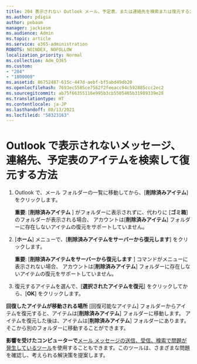 ```yaml
---
title: 204 表示されない Outlook メール、予定表、または連絡先を検索または復元する方法
ms.author: pdigia
author: pebaum
manager: jackiesm
ms.audience: Admin
ms.topic: article
ms.service: o365-administration
ROBOTS: NOINDEX, NOFOLLOW
localization_priority: Normal
ms.collection: Adm_O365
ms.custom:
- "204"
- "1800008"
ms.assetid: 86752487-615c-447d-aebf-bf5abd49db20
ms.openlocfilehash: 7693ec5585ce7562f2feeacc94c592885ccc2ec2
ms.sourcegitcommit: ab75f66355116e995b3cb5505465b31989339e28
ms.translationtype: HT
ms.contentlocale: ja-JP
ms.lasthandoff: 08/13/2021
ms.locfileid: "58323163"
---
```

# <a name="how-to-find-and-recover-missing-messages-contacts-or-calendar-items-in-outlook"></a>Outlook で表示されないメッセージ、連絡先、予定表のアイテムを検索して復元する方法

1. Outlook で、メール フォルダーの一覧に移動してから、[**削除済みアイテム**] をクリックします。 

    **重要**: [**削除済みアイテム** ] がフォルダーに表示されずに、代わりに [**ゴミ箱**]のフォルダーが表示される場合、 アカウントは[**削除済みアイテム**] フォルダーに存在しないアイテムの復元をサポートしていません。

2. [**ホーム**] メニューで、[**削除済みアイテムをサーバーから復元します**] をクリックします。 

    **重要**: [**削除済みアイテムをサーバーから復元します** ] コマンドがメニューに表示されない場合、 アカウントは[**削除済みアイテム**] フォルダーに存在しないアイテムの復元をサポートしていません。

3. 復元するアイテムを選んで、[**選択されたアイテムを復元**] をクリックしてから、[**OK**] をクリックします。

**回復したアイテムが移動される場所** [回復可能なアイテム] フォルダーからアイテムを復元すると、アイテムは[**削除済みアイテム**] フォルダーに移動します。  アイテムを復元した後は、アイテムは[**削除済みアイテム**] フォルダーにあります。そこから別のフォルダーに移動することができます。

**影響を受けたコンピューターで**[メール メッセージの送信、受信、検索で問題が発生しているツール](https://aka.ms/SaRA-OutlookSendReceive)を使用することもできます。このツールは、さまざまな問題を確認し、考えられる解決策を提案します。
